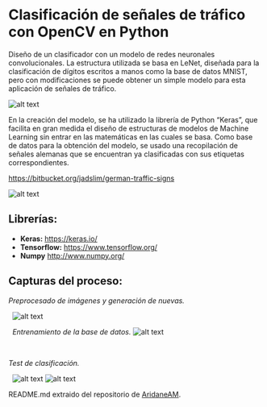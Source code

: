 # Clasificación de señales de tráfico con OpenCV en Python

Diseño de un clasificador con un modelo de redes neuronales convolucionales. La estructura utilizada se basa en LeNet, diseñada para la clasificación de dígitos escritos a manos como la base de datos MNIST, pero con modificaciones se puede obtener un simple modelo para esta aplicación de señales de tráfico. 

![alt text](https://i.gyazo.com/c8d403c63051e742285049420844f486.png)


En la creación del modelo, se ha utilizado la librería de Python “Keras”, que facilita en gran medida el diseño de estructuras de modelos de Machine Learning sin entrar en las matemáticas en las cuales se basa.
Como base de datos para la obtención del modelo, se usado una recopilación de señales alemanas que se encuentran ya clasificadas con sus etiquetas correspondientes.

https://bitbucket.org/jadslim/german-traffic-signs

![alt text](https://i.gyazo.com/ab4c78ee56e65e1117d2217910209c9a.png)


## Librerías:
* **Keras:** https://keras.io/
* **Tensorflow:** https://www.tensorflow.org/
* **Numpy** http://www.numpy.org/

## Capturas del proceso:
*Preprocesado de imágenes y generación de nuevas.*


&nbsp;
![alt text](https://i.gyazo.com/d4b4aaec8ea4d41cef1e83de54ae9e19.png)

&nbsp;
*Entrenamiento de la base de datos.*
![alt text](https://i.gyazo.com/a24b3f02aef681ca2da1d7f6e130ee00.png)


&nbsp;

*Test de clasificación.*


&nbsp;
![alt text](https://i.gyazo.com/e3a3af9f3c09683870a66f8bb8f2c6ce.png)
![alt text](https://i.gyazo.com/f07d0e46a2d8bf6165352c9a983189cd.jpg)
&nbsp;

README.md extraido del repositorio de [AridaneAM](https://github.com/AridaneAM/OpenCV-senales-de-trafico).
